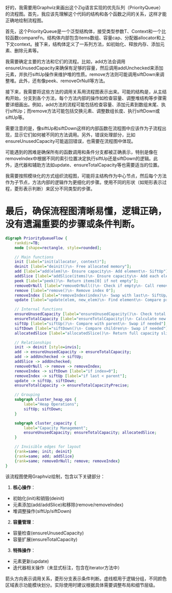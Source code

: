 好的，我需要用Graphviz来画出这个Zig语言实现的优先队列（PriorityQueue）的流程图。首先，我应该先理解这个代码的结构和各个函数之间的关系，这样才能正确地绘制流程图。

首先，这个PriorityQueue是一个泛型结构体，接受类型参数T、Context和一个比较函数compareFn。结构体内部包含items数组、容量cap、分配器allocator和上下文context。接下来，结构体定义了一系列方法，如初始化、释放内存、添加元素、删除元素等。

我需要确定主要的方法和它们的流程。比如，add方法会调用ensureUnusedCapacity来确保有足够的容量，然后调用addUnchecked来添加元素，并执行siftUp操作来维护堆的性质。remove方法则可能调用siftDown来调整堆。此外，还有像peek、removeOrNull等方法。

接下来，我需要将这些方法的调用关系用流程图表示出来。可能的结构是，从主结构开始，分支到各个方法，每个方法内部的操作如检查容量、调整堆结构等步骤需要详细画出。例如，add方法的流程可能包括检查容量、添加元素到数组末尾、执行siftUp；而remove方法可能包括交换元素、调整数组长度、执行siftDown或siftUp等。

需要注意的是，像siftUp和siftDown这样的内部函数在流程图中应该作为子流程出现，显示它们如何被不同的方法调用。另外，错误处理部分，比如ensureUnusedCapacity可能返回错误，也需要在流程图中体现。

可能遇到的困难是确保所有的函数调用和条件分支都被正确表示，特别是像在removeIndex中根据不同的索引位置决定执行siftUp还是siftDown的逻辑。此外，迭代器和辅助方法如update、ensureTotalCapacity等也需要适当的位置。

我需要按照模块化的方式组织流程图，可能将主结构作为中心节点，然后每个方法作为子节点，方法内部的逻辑作为更细化的步骤。使用不同的形状（如矩形表示过程，菱形表示判断）来区分不同类型的步骤。

最后，确保流程图清晰易懂，逻辑正确，没有遗漏重要的步骤或条件判断。
================================================
```dot
digraph PriorityQueueFlow {
    rankdir=TB;
    node [shape=rectangle, style=rounded];

    // Main functions
    init [label="init(allocator, context)"];
    deinit [label="deinit()\n- Free allocated memory"];
    add [label="add(elem)\n- Ensure capacity\n- Add element\n- SiftUp"];
    addSlice [label="addSlice(items)\n- Ensure capacity\n- Add each element"];
    peek [label="peek()\n- Return items[0] if not empty"];
    removeOrNull [label="removeOrNull()\n- Check if empty\n- Call remove()"];
    remove [label="remove()\n- Remove index 0"];
    removeIndex [label="removeIndex(index)\n- Swap with last\n- SiftUp/SiftDown"];
    update [label="update(elem, new_elem)\n- Find element\n- Compare priority\n- SiftUp/SiftDown"];

    // Internal functions
    ensureUnusedCapacity [label="ensureUnusedCapacity()\n- Check total capacity"];
    ensureTotalCapacity [label="ensureTotalCapacity()\n- Calculate new capacity"];
    siftUp [label="siftUp()\n- Compare with parent\n- Swap if needed"];
    siftDown [label="siftDown()\n- Compare children\n- Swap if needed"];
    allocatedSlice [label="allocatedSlice()\n- Return full capacity slice"];

    // Relationships
    init -> deinit [style=invis];
    add -> ensureUnusedCapacity -> ensureTotalCapacity;
    add -> addUnchecked -> siftUp;
    addSlice -> addUnchecked;
    removeOrNull -> remove -> removeIndex;
    removeIndex -> siftDown [label="if index=0"];
    removeIndex -> siftUp [label="if last < parent"];
    update -> siftUp, siftDown;
    ensureTotalCapacity -> ensureTotalCapacityPrecise;

    // Grouping
    subgraph cluster_heap_ops {
        label="Heap Operations";
        siftUp; siftDown;
    }

    subgraph cluster_capacity {
        label="Capacity Management";
        ensureUnusedCapacity; ensureTotalCapacity; allocatedSlice;
    }

    // Invisible edges for layout
    {rank=same; init; deinit}
    {rank=same; add; addSlice}
    {rank=same; removeOrNull; remove; removeIndex}
}
```

该流程图使用Graphviz绘制，包含以下关键部分：

1. **核心操作**：
- 初始化(init)和销毁(deinit)
- 元素添加(add/addSlice)和移除(remove/removeIndex)
- 堆调整操作(siftUp/siftDown)

2. **容量管理**：
- 容量检查(ensureUnusedCapacity)
- 容量扩展(ensureTotalCapacity)

3. **特殊操作**：
- 元素更新(update)
- 迭代器相关操作（未显式标注，包含在iterator方法中）

箭头方向表示调用关系，菱形分支表示条件判断。虚线框用于逻辑分组，不同颜色区域表示功能模块划分。实际使用时建议根据具体需要调整布局和细节层级。